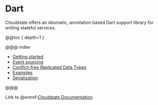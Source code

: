 # Dart

Cloudstate offers an idiomatic, annotation based Dart support library for writing stateful services.

@@toc { depth=1 }

@@@ index

* [Getting started](gettingstarted.md)
* [Event sourcing](eventsourced.md)
* [Conflict-free Replicated Data Types](crdt.md)
* [Examples](examples.md)
* [Serialization](serialization.md)

@@@

Link to @extref:[Cloudstate Documentation](cloudstate:index.html)